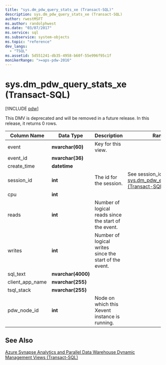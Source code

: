 ```yaml
---
title: "sys.dm_pdw_query_stats_xe (Transact-SQL)"
description: sys.dm_pdw_query_stats_xe (Transact-SQL)
author: rwestMSFT
ms.author: randolphwest
ms.date: "03/07/2017"
ms.service: sql
ms.subservice: system-objects
ms.topic: "reference"
dev_langs:
  - "TSQL"
ms.assetid: 5d551241-db35-4958-b60f-55e996f95c1f
monikerRange: ">=aps-pdw-2016"
---
```

# sys.dm_pdw_query_stats_xe (Transact-SQL)
[!INCLUDE [pdw](../../includes/applies-to-version/pdw.md)]

  This DMV is deprecated and will be removed in a future release. In this release, it returns 0 rows.  
  
|Column Name|Data Type|Description|Range|  
|-----------------|---------------|-----------------|-----------|  
|event|**nvarchar(60)**|Key for this view.||  
|event_id|**nvarchar(36)**|||  
|create_time|**datetime**|||  
|session_id|**int**|The id for the session.|See session_id in [sys.dm_pdw_exec_sessions &#40;Transact-SQL&#41;](../../relational-databases/system-dynamic-management-views/sys-dm-pdw-exec-sessions-transact-sql.md).|  
|cpu|**int**|||  
|reads|**int**|Number of logical reads since the start of the event.||  
|writes|**int**|Number of logical writes since the start of the event.||  
|sql_text|**nvarchar(4000)**|||  
|client_app_name|**nvarchar(255)**|||  
|tsql_stack|**nvarchar(255)**|||  
|pdw_node_id|**int**|Node on which this Xevent instance is running.|  
  
## See Also  
 [Azure Synapse Analytics and Parallel Data Warehouse Dynamic Management Views &#40;Transact-SQL&#41;](../../relational-databases/system-dynamic-management-views/sql-and-parallel-data-warehouse-dynamic-management-views.md)  
  
  
